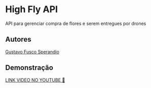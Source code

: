 # High Fly API

API para gerenciar compra de flores e serem entregues por drones


## Autores

[Gustavo Fusco Sperandio](https://github.com/gusperandio) 


## Demonstração

[LINK VIDEO NO YOUTUBE 🎥](https://youtu.be/Ul2rPv31sqY)
